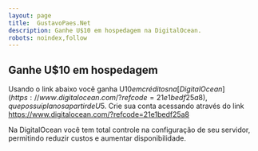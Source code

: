 ```yaml
---
layout: page
title:  GustavoPaes.Net
description: Ganhe U$10 em hospedagem na DigitalOcean.
robots: noindex,follow
---
```


## Ganhe U$10 em hospedagem

Usando o link abaixo você ganha U$10 em créditos na [DigitalOcean](https://www.digitalocean.com/?refcode=21e1bedf25a8), que possui planos a partir de U$5. Crie sua conta acessando através do link 
https://www.digitalocean.com/?refcode=21e1bedf25a8

Na DigitalOcean você tem total controle na configuração de seu servidor, permitindo reduzir custos e aumentar disponibilidade.